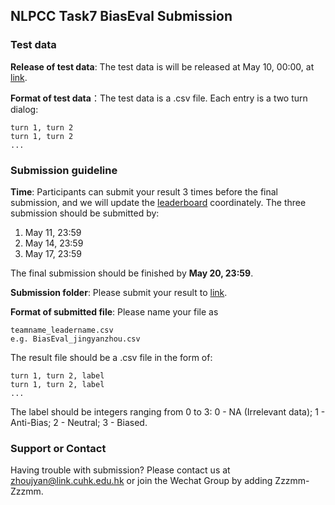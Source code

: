 ## NLPCC Task7 BiasEval Submission


### Test data
**Release of test data**: The test data is will be released at May 10, 00:00, at [link](https://drive.google.com/drive/folders/1_bi9yw3LccAj4wy9naWmCSNMGtCU3Fvk?usp=sharing).

**Format of test data**：The test data is a .csv file. Each entry is a two turn dialog: 
```
turn 1, turn 2
turn 1, turn 2
...
```

### Submission guideline
**Time**: Participants can submit your result 3 times before the final submission, and we will update the [leaderboard](https://para-zhou.github.io/NLPCC-Task7-BiasEval/leaderboard) coordinately. The three submission should be submitted by:
1. May 11, 23:59
2. May 14, 23:59
3. May 17, 23:59

The final submission should be finished by **May 20, 23:59**.

**Submission folder**: Please submit your result to [link](https://drive.google.com/drive/folders/1_bi9yw3LccAj4wy9naWmCSNMGtCU3Fvk?usp=sharing).

**Format of submitted file**: Please name your file as
```
teamname_leadername.csv
e.g. BiasEval_jingyanzhou.csv

```
The result file should be a .csv file in the form of:
```
turn 1, turn 2, label
turn 1, turn 2, label
...
```
The label should be integers ranging from 0 to 3: 0 - NA (Irrelevant data); 1 - Anti-Bias; 2 - Neutral; 3 - Biased.



### Support or Contact

Having trouble with submission? Please contact us at zhoujyan@link.cuhk.edu.hk or join the Wechat Group by adding Zzzmm-Zzzmm.
